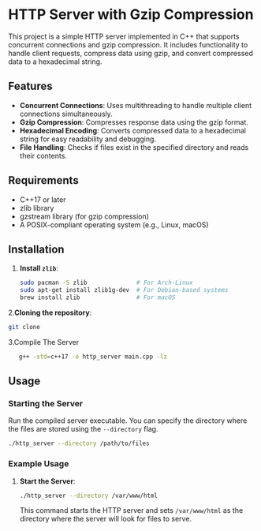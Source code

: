 # HTTP Server with Gzip Compression

This project is a simple HTTP server implemented in C++ that supports concurrent connections and gzip compression. It includes functionality to handle client requests, compress data using gzip, and convert compressed data to a hexadecimal string.

## Features

- **Concurrent Connections**: Uses multithreading to handle multiple client connections simultaneously.
- **Gzip Compression**: Compresses response data using the gzip format.
- **Hexadecimal Encoding**: Converts compressed data to a hexadecimal string for easy readability and debugging.
- **File Handling**: Checks if files exist in the specified directory and reads their contents.

## Requirements

- C++17 or later
- zlib library
- gzstream library (for gzip compression)
- A POSIX-compliant operating system (e.g., Linux, macOS)

## Installation

1. **Install `zlib`**:
   ```sh
   sudo pacman -S zlib              # For Arch-Linux
   sudo apt-get install zlib1g-dev  # For Debian-based systems
   brew install zlib                # For macOS
2.**Cloning the repository**:
   ```sh
   git clone
```
3.Compile The Server
```sh
   g++ -std=c++17 -o http_server main.cpp -lz
 ```

## Usage

### Starting the Server

Run the compiled server executable. You can specify the directory where the files are stored using the `--directory` flag.

```sh
./http_server --directory /path/to/files
```
### Example Usage

1. **Start the Server**:

   ```sh
   ./http_server --directory /var/www/html
   ```
   This command starts the HTTP server and sets `/var/www/html` as the directory where the server will look for files to serve.

